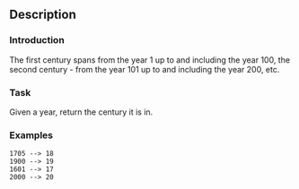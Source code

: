 ## Description

### Introduction 

The first century spans from the year 1 up to and including the year 100, the second century - from the year 101 up to and including the year 200, etc.

### Task

Given a year, return the century it is in.

### Examples

```
1705 --> 18
1900 --> 19
1601 --> 17
2000 --> 20
```